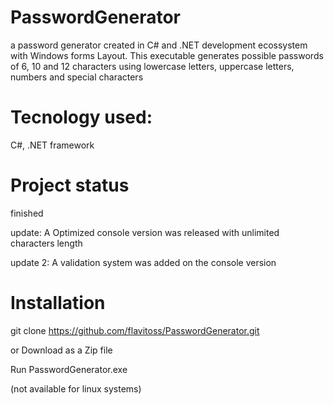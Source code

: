 # PasswordGenerator
a password generator created in C# and .NET development ecossystem with Windows forms Layout. This executable generates possible passwords of 6, 10 and 12 characters using lowercase letters, uppercase letters, numbers and special characters

# Tecnology used:
C#, .NET framework

# Project status
finished

update: A Optimized console version was released with unlimited characters length

update 2: A validation system was added on the console version

# Installation
git clone https://github.com/flavitoss/PasswordGenerator.git

or 
Download as a Zip file

Run PasswordGenerator.exe

(not available for linux systems)
